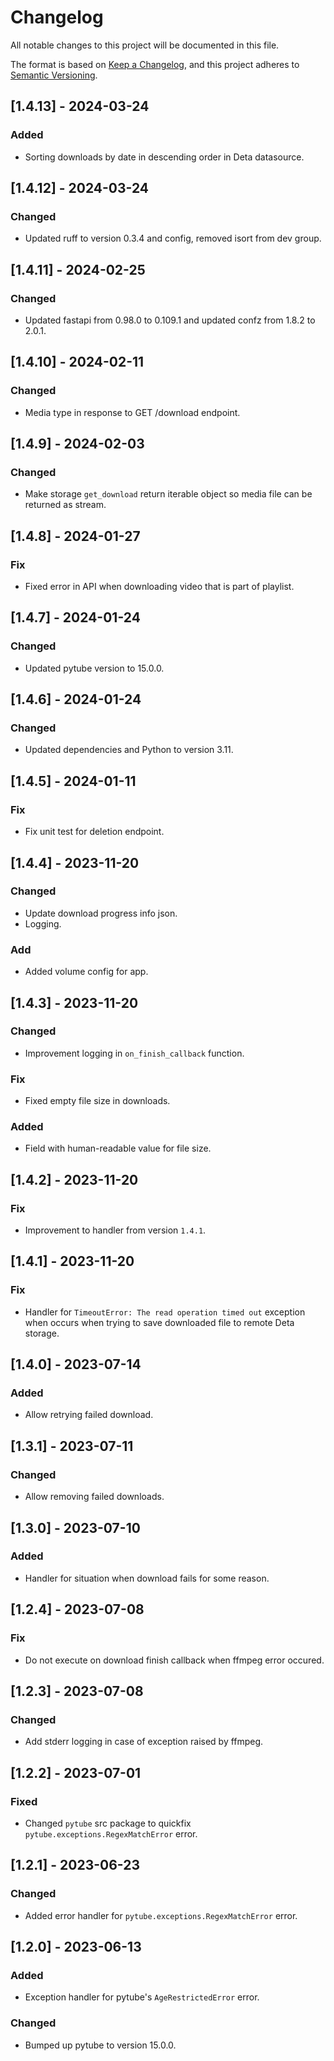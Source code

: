 # Changelog

All notable changes to this project will be documented in this file.

The format is based on [Keep a Changelog](https://keepachangelog.com/en/1.0.0/),
and this project adheres to [Semantic Versioning](https://semver.org/spec/v2.0.0.html).

## [1.4.13] - 2024-03-24
### Added
- Sorting downloads by date in descending order in Deta datasource.

## [1.4.12] - 2024-03-24
### Changed
- Updated ruff to version 0.3.4 and config, removed isort from dev group.

## [1.4.11] - 2024-02-25
### Changed
- Updated fastapi  from 0.98.0 to 0.109.1 and updated confz from 1.8.2 to 2.0.1. 

## [1.4.10] - 2024-02-11
### Changed
- Media type in response to GET /download endpoint.

## [1.4.9] - 2024-02-03
### Changed
- Make storage `get_download` return iterable object so media file can be returned as stream.

## [1.4.8] - 2024-01-27
### Fix
- Fixed error in API when downloading video that is part of playlist.

## [1.4.7] - 2024-01-24
### Changed
- Updated pytube version to 15.0.0.

## [1.4.6] - 2024-01-24
### Changed
- Updated dependencies and Python to version 3.11.

## [1.4.5] - 2024-01-11
### Fix
- Fix unit test for deletion endpoint.

## [1.4.4] - 2023-11-20
### Changed
- Update download progress info json.
- Logging.
### Add
- Added volume config for app.

## [1.4.3] - 2023-11-20
### Changed
- Improvement logging in `on_finish_callback` function.

### Fix
- Fixed empty file size in downloads.
### Added
- Field with human-readable value for file size.

## [1.4.2] - 2023-11-20
### Fix
- Improvement to handler from version `1.4.1`.

## [1.4.1] - 2023-11-20
### Fix
- Handler for `TimeoutError: The read operation timed out` exception when occurs when trying to save downloaded file to remote Deta storage.

## [1.4.0] - 2023-07-14
### Added
- Allow retrying failed download.

## [1.3.1] - 2023-07-11
### Changed
- Allow removing failed downloads.

## [1.3.0] - 2023-07-10
### Added
- Handler for situation when download fails for some reason.
 
## [1.2.4] - 2023-07-08
### Fix
- Do not execute on download finish callback when ffmpeg error occured.

## [1.2.3] - 2023-07-08
### Changed
- Add stderr logging in case of exception raised by ffmpeg.

## [1.2.2] - 2023-07-01
### Fixed

- Changed `pytube` src package to quickfix `pytube.exceptions.RegexMatchError` error.
## [1.2.1] - 2023-06-23
### Changed

- Added error handler for `pytube.exceptions.RegexMatchError` error.

## [1.2.0] - 2023-06-13
### Added

- Exception handler for pytube's `AgeRestrictedError` error.

### Changed

- Bumped up pytube to version 15.0.0.

